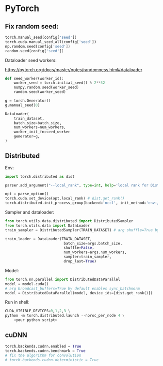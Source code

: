 # PyTorch

## Fix random seed:

```python
torch.manual_seed(config['seed'])
torch.cuda.manual_seed_all(config['seed'])
np.random.seed(config['seed'])
random.seed(config['seed'])
```

Dataloader seed workers:

https://pytorch.org/docs/master/notes/randomness.html#dataloader

```python
def seed_worker(worker_id):
    worker_seed = torch.initial_seed() % 2**32
    numpy.random.seed(worker_seed)
    random.seed(worker_seed)

g = torch.Generator()
g.manual_seed(0)

DataLoader(
    train_dataset,
    batch_size=batch_size,
    num_workers=num_workers,
    worker_init_fn=seed_worker
    generator=g,
)
```

## Distributed

Env:

```python
import torch.distributed as dist

parser.add_argument("--local_rank", type=int, help='local rank for DistributedDataParallel')

opt = parse_option()
torch.cuda.set_device(opt.local_rank) # dist.get_rank()
torch.distributed.init_process_group(backend='nccl', init_method='env://')
```

Sampler and dataloader:

```python
from torch.utils.data.distributed import DistributedSampler
from torch.utils.data import DataLoader
train_sampler = DistributedSampler(TRAIN_DATASET) # arg shuffle=True by default

train_loader = DataLoader(TRAIN_DATASET,
                           batch_size=args.batch_size,
                           shuffle=False,
                           num_workers=args.num_workers,
                           sampler=train_sampler,
                           drop_last=True)
```

Model:

```python
from torch.nn.parallel import DistributedDataParallel
model = model.cuda()
# arg broadcast_buffers=True by default enables sync_batchnorm
model = DistributedDataParallel(model, device_ids=[dist.get_rank()])
```

Run in shell:

```python
CUDA_VISIBLE_DEVICES=0,1,2,3 \
python -m torch.distributed.launch --nproc_per_node 4 \
    <your python script>
```

## cuDNN

```python
torch.backends.cudnn.enabled = True
torch.backends.cudnn.benchmark = True
# fix the algorithm for convolution
# torch.backends.cudnn.deterministic = True
```

